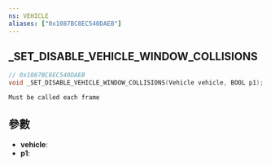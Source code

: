 ```yaml
---
ns: VEHICLE
aliases: ["0x1087BC8EC540DAEB"]
---
```

## _SET_DISABLE_VEHICLE_WINDOW_COLLISIONS

```c
// 0x1087BC8EC540DAEB
void _SET_DISABLE_VEHICLE_WINDOW_COLLISIONS(Vehicle vehicle, BOOL p1);
```

```
Must be called each frame
```

## 參數
* **vehicle**: 
* **p1**: 

